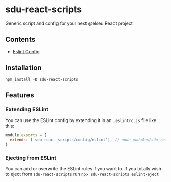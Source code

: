 # sdu-react-scripts
Generic script and config for your next @elseu React project

## Contents
- [Eslint Config](/config/eslint/index.js)

## Installation
`npm install -D sdu-react-scripts`

## Features

### Extending ESLint
You can use the ESLint config by extending it in an `.eslintrc.js` file like this:

```javascript
module.exports = {
  extends: ['sdu-react-scripts/config/eslint'], // node_modules/sdu-react-scripts/config/eslint
}
```

### Ejecting from ESLint
You can add or overwrite the ESLint rules if you want to.
If you totally wish to eject from `sdu-react-scripts` run `npx sdu-react-scripts eslint-eject`